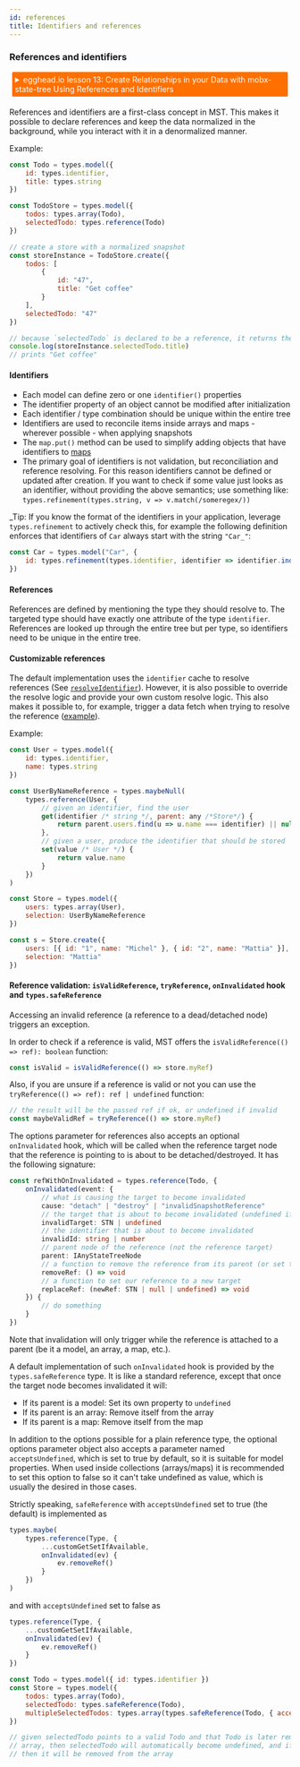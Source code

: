 ```yaml
---
id: references
title: Identifiers and references
---
```


<div id="codefund"></div>

### References and identifiers

<details>
    <summary style="color: white; background:#ff7000;padding:5px;margin:5px;border-radius:2px">egghead.io lesson 13: Create Relationships in your Data with mobx-state-tree Using References and Identifiers</summary>
    <br>
    <div style="padding:5px;">
        <iframe style="border: none;" width=760 height=427  src="https://egghead.io/lessons/react-create-relationships-in-your-data-with-mobx-state-tree-using-references-and-identifiers/embed" ></iframe>
    </div>
    <a style="font-style:italic;padding:5px;margin:5px;"  href="https://egghead.io/lessons/react-create-relationships-in-your-data-with-mobx-state-tree-using-references-and-identifiers">Hosted on egghead.io</a>
</details>

References and identifiers are a first-class concept in MST.
This makes it possible to declare references and keep the data normalized in the background, while you interact with it in a denormalized manner.

Example:

```javascript
const Todo = types.model({
    id: types.identifier,
    title: types.string
})

const TodoStore = types.model({
    todos: types.array(Todo),
    selectedTodo: types.reference(Todo)
})

// create a store with a normalized snapshot
const storeInstance = TodoStore.create({
    todos: [
        {
            id: "47",
            title: "Get coffee"
        }
    ],
    selectedTodo: "47"
})

// because `selectedTodo` is declared to be a reference, it returns the actual Todo node with the matching identifier
console.log(storeInstance.selectedTodo.title)
// prints "Get coffee"
```

#### Identifiers

-   Each model can define zero or one `identifier()` properties
-   The identifier property of an object cannot be modified after initialization
-   Each identifier / type combination should be unique within the entire tree
-   Identifiers are used to reconcile items inside arrays and maps - wherever possible - when applying snapshots
-   The `map.put()` method can be used to simplify adding objects that have identifiers to [maps](docs/API/README.md#typesmap)
-   The primary goal of identifiers is not validation, but reconciliation and reference resolving. For this reason identifiers cannot be defined or updated after creation. If you want to check if some value just looks as an identifier, without providing the above semantics; use something like: `types.refinement(types.string, v => v.match(/someregex/))`

_Tip: If you know the format of the identifiers in your application, leverage `types.refinement` to actively check this, for example the following definition enforces that identifiers of `Car` always start with the string `"Car_"`:

```javascript
const Car = types.model("Car", {
    id: types.refinement(types.identifier, identifier => identifier.indexOf("Car_") === 0)
})
```

#### References

References are defined by mentioning the type they should resolve to. The targeted type should have exactly one attribute of the type `identifier`.
References are looked up through the entire tree but per type, so identifiers need to be unique in the entire tree.

#### Customizable references

The default implementation uses the `identifier` cache to resolve references (See [`resolveIdentifier`](docs/API/README.md#resolveIdentifier)).
However, it is also possible to override the resolve logic and provide your own custom resolve logic.
This also makes it possible to, for example, trigger a data fetch when trying to resolve the reference ([example](https://github.com/mobxjs/mobx-state-tree/blob/master/packages/mobx-state-tree/__tests__/core/reference-custom.test.ts#L148)).

Example:

```javascript
const User = types.model({
    id: types.identifier,
    name: types.string
})

const UserByNameReference = types.maybeNull(
    types.reference(User, {
        // given an identifier, find the user
        get(identifier /* string */, parent: any /*Store*/) {
            return parent.users.find(u => u.name === identifier) || null
        },
        // given a user, produce the identifier that should be stored
        set(value /* User */) {
            return value.name
        }
    })
)

const Store = types.model({
    users: types.array(User),
    selection: UserByNameReference
})

const s = Store.create({
    users: [{ id: "1", name: "Michel" }, { id: "2", name: "Mattia" }],
    selection: "Mattia"
})
```

#### Reference validation: `isValidReference`, `tryReference`, `onInvalidated` hook and `types.safeReference`

Accessing an invalid reference (a reference to a dead/detached node) triggers an exception.

In order to check if a reference is valid, MST offers the `isValidReference(() => ref): boolean` function:

```ts
const isValid = isValidReference(() => store.myRef)
```

Also, if you are unsure if a reference is valid or not you can use the `tryReference(() => ref): ref | undefined` function:

```ts
// the result will be the passed ref if ok, or undefined if invalid
const maybeValidRef = tryReference(() => store.myRef)
```

The options parameter for references also accepts an optional `onInvalidated` hook, which will be called when the reference target node that the reference is pointing to is about to be detached/destroyed. It has the following signature:

```ts
const refWithOnInvalidated = types.reference(Todo, {
    onInvalidated(event: {
        // what is causing the target to become invalidated
        cause: "detach" | "destroy" | "invalidSnapshotReference"
        // the target that is about to become invalidated (undefined if "invalidSnapshotReference")
        invalidTarget: STN | undefined
        // the identifier that is about to become invalidated
        invalidId: string | number
        // parent node of the reference (not the reference target)
        parent: IAnyStateTreeNode
        // a function to remove the reference from its parent (or set to undefined in the case of models)
        removeRef: () => void
        // a function to set our reference to a new target
        replaceRef: (newRef: STN | null | undefined) => void
    }) {
        // do something
    }
})
```

Note that invalidation will only trigger while the reference is attached to a parent (be it a model, an array, a map, etc.).

A default implementation of such `onInvalidated` hook is provided by the `types.safeReference` type. It is like a standard reference, except that once the target node becomes invalidated it will:

-   If its parent is a model: Set its own property to `undefined`
-   If its parent is an array: Remove itself from the array
-   If its parent is a map: Remove itself from the map

In addition to the options possible for a plain reference type, the optional options parameter object also accepts a parameter named `acceptsUndefined`, which is set to true by default, so it is suitable for model properties.
When used inside collections (arrays/maps) it is recommended to set this option to false so it can't take undefined as value, which is usually the desired in those cases.

Strictly speaking, `safeReference` with `acceptsUndefined` set to true (the default) is implemented as

```js
types.maybe(
    types.reference(Type, {
        ...customGetSetIfAvailable,
        onInvalidated(ev) {
            ev.removeRef()
        }
    })
)
```

and with `acceptsUndefined` set to false as

```js
types.reference(Type, {
    ...customGetSetIfAvailable,
    onInvalidated(ev) {
        ev.removeRef()
    }
})
```

```js
const Todo = types.model({ id: types.identifier })
const Store = types.model({
    todos: types.array(Todo),
    selectedTodo: types.safeReference(Todo),
    multipleSelectedTodos: types.array(types.safeReference(Todo, { acceptsUndefined: false }))
})

// given selectedTodo points to a valid Todo and that Todo is later removed from the todos
// array, then selectedTodo will automatically become undefined, and if it is included in multipleSelectedTodos
// then it will be removed from the array
```
